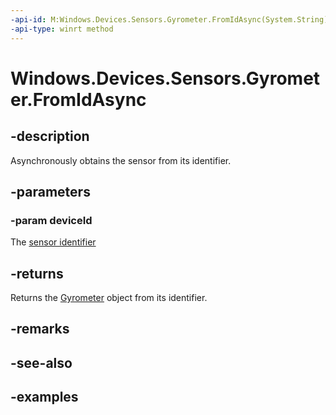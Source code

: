 ```yaml
---
-api-id: M:Windows.Devices.Sensors.Gyrometer.FromIdAsync(System.String)
-api-type: winrt method
---
```


<!-- Method syntax.
public IAsyncOperation<Gyrometer> Gyrometer.FromIdAsync(String deviceId)
-->

# Windows.Devices.Sensors.Gyrometer.FromIdAsync

## -description
Asynchronously obtains the sensor from its identifier.

## -parameters
### -param deviceId
The [sensor identifier](https://docs.microsoft.com/windows-hardware/drivers/install/device-instance-ids)

## -returns
Returns the [Gyrometer](Gyrometer.md) object from its identifier.

## -remarks

## -see-also

## -examples

